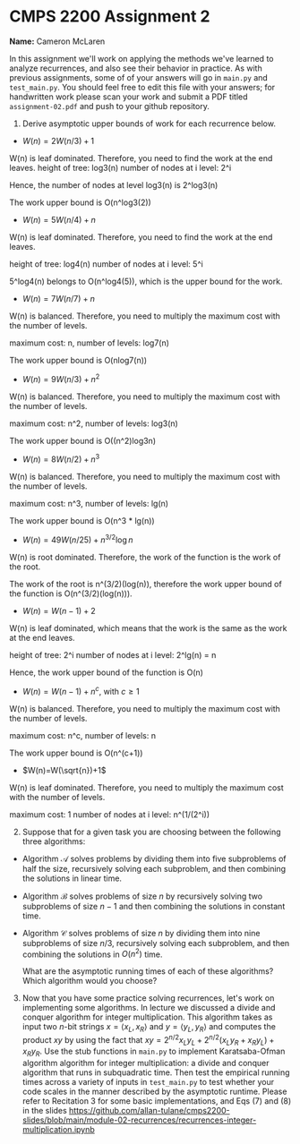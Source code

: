 # CMPS 2200 Assignment 2

**Name:** Cameron McLaren

In this assignment we'll work on applying the methods we've learned to analyze recurrences, and also see their behavior
in practice. As with previous
assignments, some of of your answers will go in `main.py` and `test_main.py`. You
should feel free to edit this file with your answers; for handwritten
work please scan your work and submit a PDF titled `assignment-02.pdf`
and push to your github repository.


1. Derive asymptotic upper bounds of work for each recurrence below.
  * $W(n)=2W(n/3)+1$

W(n) is leaf dominated. Therefore, you need to find the work at the end leaves.
height of tree: log3(n)
number of nodes at i level: 2^i

Hence, the number of nodes at level log3(n) is 2^log3(n)

The work upper bound is O(n^log3(2))

  
  * $W(n)=5W(n/4)+n$

W(n) is leaf dominated. Therefore, you need to find the work at the end leaves.

height of tree: log4(n)
number of nodes at i level: 5^i

5^log4(n) belongs to O(n^log4(5)), which is the upper bound for the work.


  * $W(n)=7W(n/7)+n$

W(n) is balanced. Therefore, you need to multiply the maximum cost with the number of levels.

maximum cost: n, number of levels: log7(n)

The work upper bound is O(nlog7(n))


  * $W(n)=9W(n/3)+n^2$

W(n) is balanced. Therefore, you need to multiply the maximum cost with the number of levels.

maximum cost: n^2, number of levels: log3(n)

The work upper bound is O((n^2)log3n)


  * $W(n)=8W(n/2)+n^3$

W(n) is balanced. Therefore, you need to multiply the maximum cost with the number of levels.

maximum cost: n^3, number of levels: lg(n)

The work upper bound is O(n^3 * lg(n))


  * $W(n)=49W(n/25)+n^{3/2}\log n$

W(n) is root dominated. Therefore, the work of the function is the work of the root.

The work of the root is n^(3/2)(log(n)), therefore the work upper bound of the function is O(n^(3/2)(log(n))).


  * $W(n)=W(n-1)+2$

W(n) is leaf dominated, which means that the work is the same as the work at the end leaves.

height of tree: 2^i
number of nodes at i level: 2^lg(n) = n

Hence, the work upper bound of the function is O(n)

  * $W(n)= W(n-1)+n^c$, with $c\geq 1$

W(n) is balanced. Therefore, you need to multiply the maximum cost with the number of levels.

maximum cost: n^c, number of levels: n

The work upper bound is O(n^(c+1))


  * $W(n)=W(\sqrt{n})+1$

W(n) is leaf dominated. Therefore, you need to multiply the maximum cost with the number of levels.

maximum cost: 1
number of nodes at i level: n^(1/(2^i))


2. Suppose that for a given task you are choosing between the following three algorithms:

  * Algorithm $\mathcal{A}$ solves problems by dividing them into
      five subproblems of half the size, recursively solving each
      subproblem, and then combining the solutions in linear time.
    
  * Algorithm $\mathcal{B}$ solves problems of size $n$ by
      recursively solving two subproblems of size $n-1$ and then
      combining the solutions in constant time.
    
  * Algorithm $\mathcal{C}$ solves problems of size $n$ by dividing
      them into nine subproblems of size $n/3$, recursively solving
      each subproblem, and then combining the solutions in $O(n^2)$
      time.

    What are the asymptotic running times of each of these algorithms?
    Which algorithm would you choose?


3. Now that you have some practice solving recurrences, let's work on
  implementing some algorithms. In lecture we discussed a divide and
  conquer algorithm for integer multiplication. This algorithm takes
  as input two $n$-bit strings $x = \langle x_L, x_R\rangle$ and
  $y=\langle y_L, y_R\rangle$ and computes the product $xy$ by using
  the fact that $xy = 2^{n/2}x_Ly_L + 2^{n/2}(x_Ly_R+x_Ry_L) +
  x_Ry_R.$ Use the
  stub functions in `main.py` to implement Karatsaba-Ofman algorithm algorithm for integer
  multiplication: a divide and conquer algorithm that runs in
  subquadratic time. Then test the empirical running times across a
  variety of inputs in `test_main.py` to test whether your code scales in the manner
  described by the asymptotic runtime. Please refer to Recitation 3 for some basic implementations, and Eqs (7) and (8) in the slides https://github.com/allan-tulane/cmps2200-slides/blob/main/module-02-recurrences/recurrences-integer-multiplication.ipynb
 
 



